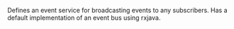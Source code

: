 Defines an event service for broadcasting events to any subscribers. Has a default implementation of an event bus
 using rxjava.